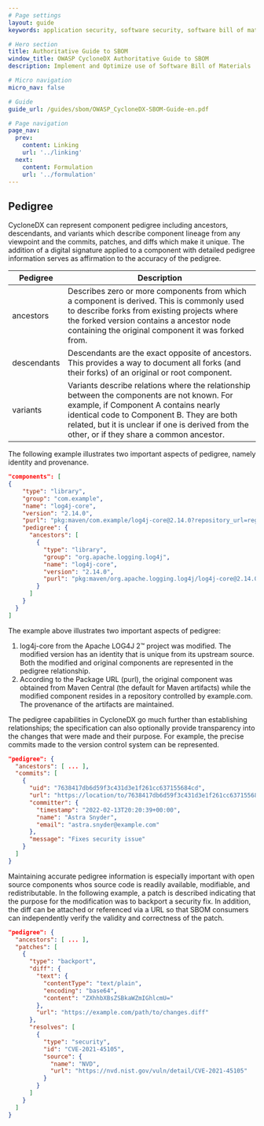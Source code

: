 ```yaml
---
# Page settings
layout: guide
keywords: application security, software security, software bill of material, SBOM, BOM, open source, supply chain, specification, spdx, license, package url, purl, cpe

# Hero section
title: Authoritative Guide to SBOM
window_title: OWASP CycloneDX Authoritative Guide to SBOM
description: Implement and Optimize use of Software Bill of Materials

# Micro navigation
micro_nav: false

# Guide
guide_url: /guides/sbom/OWASP_CycloneDX-SBOM-Guide-en.pdf

# Page navigation
page_nav:
  prev:
    content: Linking
    url: '../linking'
  next:
    content: Formulation
    url: '../formulation'
---
```


## Pedigree
CycloneDX can represent component pedigree including ancestors, descendants, and variants which describe component 
lineage from any viewpoint and the commits, patches, and diffs which make it unique. The addition of a digital signature 
applied to a component with detailed pedigree information serves as affirmation to the accuracy of the pedigree.


| **Pedigree** | **Description**                                                                                                                                                                                                                                                                    |
|--------------|------------------------------------------------------------------------------------------------------------------------------------------------------------------------------------------------------------------------------------------------------------------------------------|
| ancestors    | Describes zero or more components from which a component is derived. This is commonly used to describe forks from existing projects where the forked version contains a ancestor node containing the original component it was forked from.                                     |
| descendants  | Descendants are the exact opposite of ancestors. This provides a way to document all forks (and their forks) of an original or root component.                                                                                                                                     |
| variants     | Variants describe relations where the relationship between the components are not known. For example, if Component A contains nearly identical code to Component B. They are both related, but it is unclear if one is derived from the other, or if they share a common ancestor. |

The following example illustrates two important aspects of pedigree, namely identity and provenance.

```json
"components": [
{
    "type": "library", 
    "group": "com.example",
    "name": "log4j-core",
    "version": "2.14.0",
    "purl": "pkg:maven/com.example/log4j-core@2.14.0?repository_url=registry.example.com",
    "pedigree": {
      "ancestors": [
        {
          "type": "library",
          "group": "org.apache.logging.log4j",
          "name": "log4j-core",
          "version": "2.14.0",
          "purl": "pkg:maven/org.apache.logging.log4j/log4j-core@2.14.0"
        }
      ]
    }
  }
]
```

The example above illustrates two important aspects of pedigree:
1. log4j-core from the Apache LOG4J 2™ project was modified. The modified version has an identity that is unique from its upstream source. Both the modified and original components are represented in the pedigree relationship.
2. According to the Package URL (purl), the original component was obtained from Maven Central (the default for Maven artifacts) while the modified component resides in a repository controlled by example.com. The provenance of the artifacts are maintained.

The pedigree capabilities in CycloneDX go much further than establishing relationships; the specification can also 
optionally provide transparency into the changes that were made and their purpose. For example, the precise commits 
made to the version control system can be represented.

```json
"pedigree": {
  "ancestors": [ ... ],
  "commits": [
    {
      "uid": "7638417db6d59f3c431d3e1f261cc637155684cd",
      "url": "https://location/to/7638417db6d59f3c431d3e1f261cc637155684cd",
      "committer": {
        "timestamp": "2022-02-13T20:20:39+00:00",
        "name": "Astra Snyder",
        "email": "astra.snyder@example.com"
      },
      "message": "Fixes security issue"
    }
  ]
}
```

Maintaining accurate pedigree information is especially important with open source components whos source code is readily
available, modifiable, and redistributable. In the following example, a patch is described indicating that the purpose for
the modification was to backport a security fix. In addition, the diff can be attached or referenced via a URL so that
SBOM consumers can independently verify the validity and correctness of the patch.

```json
"pedigree": {
  "ancestors": [ ... ],
  "patches": [
    {
      "type": "backport",
      "diff": {
        "text": {
          "contentType": "text/plain",
          "encoding": "base64",
          "content": "ZXhhbXBsZSBkaWZmIGhlcmU="
        },
        "url": "https://example.com/path/to/changes.diff"
      },
      "resolves": [
        {
          "type": "security",
          "id": "CVE-2021-45105",
          "source": {
            "name": "NVD",
            "url": "https://nvd.nist.gov/vuln/detail/CVE-2021-45105"
          }
        }
      ]
    }
  ]
}
```

<div style="page-break-after: always; visibility: hidden">
\newpage
</div>
